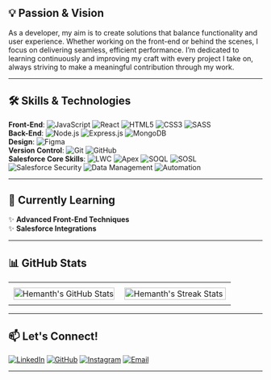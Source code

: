 ## 💡 **Passion & Vision**

As a developer, my aim is to create solutions that balance functionality and user experience. Whether working on the front-end or behind the scenes, I focus on delivering seamless, efficient performance. I’m dedicated to learning continuously and improving my craft with every project I take on, always striving to make a meaningful contribution through my work.

---
## 🛠️ **Skills & Technologies**

**Front-End**: ![JavaScript](https://img.shields.io/badge/JavaScript-F7DF1E?style=for-the-badge&logo=javascript&logoColor=black) ![React](https://img.shields.io/badge/React-61DAFB?style=for-the-badge&logo=react&logoColor=black) ![HTML5](https://img.shields.io/badge/HTML-E34F26?style=for-the-badge&logo=html5&logoColor=white) ![CSS3](https://img.shields.io/badge/CSS-1572B6?style=for-the-badge&logo=css3&logoColor=white) ![SASS](https://img.shields.io/badge/SASS-CC6699?style=for-the-badge&logo=sass&logoColor=white)  
**Back-End**: ![Node.js](https://img.shields.io/badge/Node.js-339933?style=for-the-badge&logo=nodedotjs&logoColor=white) ![Express.js](https://img.shields.io/badge/Express.js-000000?style=for-the-badge&logo=express&logoColor=white) ![MongoDB](https://img.shields.io/badge/MongoDB-47A248?style=for-the-badge&logo=mongodb&logoColor=white)  
**Design**: ![Figma](https://img.shields.io/badge/Figma-F24E1E?style=for-the-badge&logo=figma&logoColor=white)  
**Version Control**: ![Git](https://img.shields.io/badge/Git-F05032?style=for-the-badge&logo=git&logoColor=white) ![GitHub](https://img.shields.io/badge/GitHub-181717?style=for-the-badge&logo=github&logoColor=white)  
**Salesforce Core Skills**: ![LWC](https://img.shields.io/badge/LWC-00A1E0?style=for-the-badge&logo=salesforce&logoColor=white) ![Apex](https://img.shields.io/badge/Apex-009EDB?style=for-the-badge&logo=salesforce&logoColor=white) ![SOQL](https://img.shields.io/badge/SOQL-00A1E0?style=for-the-badge&logo=salesforce&logoColor=white) ![SOSL](https://img.shields.io/badge/SOSL-00A1E0?style=for-the-badge&logo=salesforce&logoColor=white) ![Salesforce Security](https://img.shields.io/badge/Security-00A1E0?style=for-the-badge&logo=salesforce&logoColor=white) ![Data Management](https://img.shields.io/badge/Data%20Management-00A1E0?style=for-the-badge&logo=salesforce&logoColor=white) ![Automation](https://img.shields.io/badge/Automation-00A1E0?style=for-the-badge&logo=salesforce&logoColor=white)  

---

## 🌱 **Currently Learning**

✨ **Advanced Front-End Techniques**  
✨ **Salesforce Integrations**  

---

## 📊 **GitHub Stats**

<table style="width: 100%;">

<tr>
  <td style="width: 50%; padding: 10px;"> 
    <img src="https://github-readme-stats.vercel.app/api?username=hemanths7&show_icons=true&hide_border=true&count_private=true&theme=default&title_color=000&icon_color=000&text_color=000&border_radius=10" alt="Hemanth's GitHub Stats" style="width: 100%; height: auto;" />
  </td>
  <td style="width: 50%; padding: 10px;"> 
    <img src="https://github-readme-streak-stats.herokuapp.com/?user=hemanths7&theme=default&hide_border=true&border_radius=10" alt="Hemanth's Streak Stats" style="width: 100%; height: auto;" />
  </td>
</tr>
</table>

---

## 📫 **Let's Connect!**

[![LinkedIn](https://img.shields.io/badge/LinkedIn-%230077B5.svg?style=for-the-badge&logo=linkedin&logoColor=white)](https://www.linkedin.com/in/hemanths7/)  [![GitHub](https://img.shields.io/badge/GitHub-%23181717.svg?style=for-the-badge&logo=github&logoColor=white)](https://github.com/hemanths7) [![Instagram](https://img.shields.io/badge/Instagram-405DE6?style=for-the-badge&logo=instagram&logoColor=white)](https://www.instagram.com/hemanthsayimpu/) [![Email](https://img.shields.io/badge/Mail-FF3D00?style=for-the-badge&logo=gmail&logoColor=white)](mailto:hemanthvcs07@gmail.com)

---

